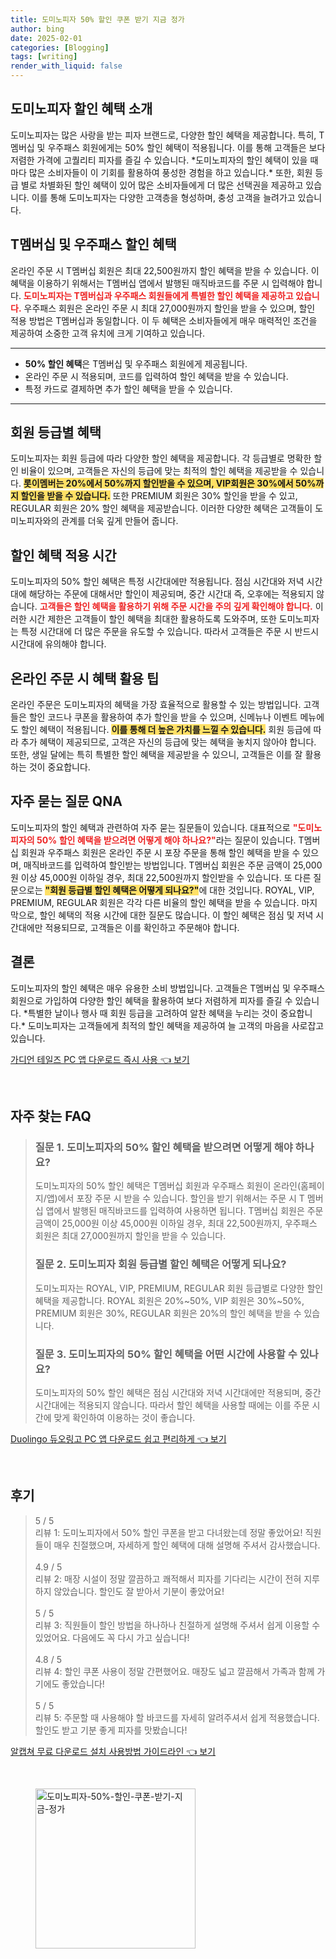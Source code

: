 ```yaml
---
title: 도미노피자 50% 할인 쿠폰 받기 지금 정가
author: bing
date: 2025-02-01
categories: [Blogging]
tags: [writing]
render_with_liquid: false
---
```



<h2 id='도미노피자 할인 혜택 소개'>도미노피자 할인 혜택 소개</h2>

<p>도미노피자는 많은 사랑을 받는 피자 브랜드로, 다양한 할인 혜택을 제공합니다. 특히, T멤버십 및 우주패스 회원에게는 50% 할인 혜택이 적용됩니다. 이를 통해 고객들은 보다 저렴한 가격에 고퀄리티 피자를 즐길 수 있습니다. *도미노피자의 할인 혜택이 있을 때마다 많은 소비자들이 이 기회를 활용하여 풍성한 경험을 하고 있습니다.* 또한, 회원 등급 별로 차별화된 할인 혜택이 있어 많은 소비자들에게 더 많은 선택권을 제공하고 있습니다. 이를 통해 도미노피자는 다양한 고객층을 형성하며, 충성 고객을 늘려가고 있습니다.</p>

<h2 id='T멤버십 및 우주패스 할인 혜택'>T멤버십 및 우주패스 할인 혜택</h2>

<p>온라인 주문 시 T멤버십 회원은 최대 22,500원까지 할인 혜택을 받을 수 있습니다. 이 혜택을 이용하기 위해서는 T멤버십 앱에서 발행된 매직바코드를 주문 시 입력해야 합니다. <b><span style="color: #ee2323;">도미노피자는 T멤버십과 우주패스 회원들에게 특별한 할인 혜택을 제공하고 있습니다.</span></b> 우주패스 회원은 온라인 주문 시 최대 27,000원까지 할인을 받을 수 있으며, 할인 적용 방법은 T멤버십과 동일합니다. 이 두 혜택은 소비자들에게 매우 매력적인 조건을 제공하여 소중한 고객 유치에 크게 기여하고 있습니다.</p>

<hr />

<ul>
    <li><b>50% 할인 혜택</b>은 T멤버십 및 우주패스 회원에게 제공됩니다.</li>
    <li>온라인 주문 시 적용되며, 코드를 입력하여 할인 혜택을 받을 수 있습니다.</li>
    <li>특정 카드로 결제하면 추가 할인 혜택을 받을 수 있습니다.</li>
</ul>

<hr />

<h2 id='회원 등급별 혜택'>회원 등급별 혜택</h2>

<p>도미노피자는 회원 등급에 따라 다양한 할인 혜택을 제공합니다. 각 등급별로 명확한 할인 비율이 있으며, 고객들은 자신의 등급에 맞는 최적의 할인 혜택을 제공받을 수 있습니다. <b><span style="background-color: #ffe066;">롯이멤버는 20%에서 50%까지 할인받을 수 있으며, VIP회원은 30%에서 50%까지 할인을 받을 수 있습니다.</span></b> 또한 PREMIUM 회원은 30% 할인을 받을 수 있고, REGULAR 회원은 20% 할인 혜택을 제공받습니다. 이러한 다양한 혜택은 고객들이 도미노피자와의 관계를 더욱 깊게 만들어 줍니다.</p>

<h2 id='할인 혜택 적용 시간'>할인 혜택 적용 시간</h2>

<p>도미노피자의 50% 할인 혜택은 특정 시간대에만 적용됩니다. 점심 시간대와 저녁 시간대에 해당하는 주문에 대해서만 할인이 제공되며, 중간 시간대 즉, 오후에는 적용되지 않습니다. <b><span style="color: #ee2323;">고객들은 할인 혜택을 활용하기 위해 주문 시간을 주의 깊게 확인해야 합니다.</span></b> 이러한 시간 제한은 고객들이 할인 혜택을 최대한 활용하도록 도와주며, 또한 도미노피자는 특정 시간대에 더 많은 주문을 유도할 수 있습니다. 따라서 고객들은 주문 시 반드시 시간대에 유의해야 합니다.</p>

<h2 id='온라인 주문 시 혜택 활용 팁'>온라인 주문 시 혜택 활용 팁</h2>

<p>온라인 주문은 도미노피자의 혜택을 가장 효율적으로 활용할 수 있는 방법입니다. 고객들은 할인 코드나 쿠폰을 활용하여 추가 할인을 받을 수 있으며, 신메뉴나 이벤트 메뉴에도 할인 혜택이 적용됩니다. <b><span style="background-color: #ffe066;">이를 통해 더 높은 가치를 느낄 수 있습니다.</span></b> 회원 등급에 따라 추가 혜택이 제공되므로, 고객은 자신의 등급에 맞는 혜택을 놓치지 않아야 합니다. 또한, 생일 달에는 특히 특별한 할인 혜택을 제공받을 수 있으니, 고객들은 이를 잘 활용하는 것이 중요합니다.</p>

<h2 id='자주 묻는 질문 QNA'>자주 묻는 질문 QNA</h2>

<p>도미노피자의 할인 혜택과 관련하여 자주 묻는 질문들이 있습니다. 대표적으로 <b><span style="color: #ee2323;">"도미노피자의 50% 할인 혜택을 받으려면 어떻게 해야 하나요?"</span></b>라는 질문이 있습니다. T멤버십 회원과 우주패스 회원은 온라인 주문 시 포장 주문을 통해 할인 혜택을 받을 수 있으며, 매직바코드를 입력하여 할인받는 방법입니다. T멤버십 회원은 주문 금액이 25,000원 이상 45,000원 이하일 경우, 최대 22,500원까지 할인받을 수 있습니다. 또 다른 질문으로는 <b><span style="background-color: #ffe066;">"회원 등급별 할인 혜택은 어떻게 되나요?"</span></b>에 대한 것입니다. ROYAL, VIP, PREMIUM, REGULAR 회원은 각각 다른 비율의 할인 혜택을 받을 수 있습니다. 마지막으로, 할인 혜택의 적용 시간에 대한 질문도 많습니다. 이 할인 혜택은 점심 및 저녁 시간대에만 적용되므로, 고객들은 이를 확인하고 주문해야 합니다.</p>

<h2 id='결론'>결론</h2>

<p>도미노피자의 할인 혜택은 매우 유용한 소비 방법입니다. 고객들은 T멤버십 및 우주패스 회원으로 가입하여 다양한 할인 혜택을 활용하여 보다 저렴하게 피자를 즐길 수 있습니다. *특별한 날이나 행사 때 회원 등급을 고려하여 알찬 혜택을 누리는 것이 중요합니다.* 도미노피자는 고객들에게 최적의 할인 혜택을 제공하여 늘 고객의 마음을 사로잡고 있습니다.</p>


<p><a class="click-button" title="가디언 테일즈 PC 앱 다운로드 즉시 사용" href="https://yellowplanner.github.io/posts/%EA%B0%80%EB%94%94%EC%96%B8-%ED%85%8C%EC%9D%BC%EC%A6%88-PC-%EC%95%B1-%EB%8B%A4%EC%9A%B4%EB%A1%9C%EB%93%9C-%EC%A6%89%EC%8B%9C-%EC%82%AC%EC%9A%A9/" rel="dofollow">가디언 테일즈 PC 앱 다운로드 즉시 사용 👈 보기</a></p><br>
<h2 id='자주_찾는_FAQ'>자주 찾는 FAQ</h2>
<div itemscope="" itemtype="https://schema.org/FAQPage"> 
<blockquote> 
<div itemscope="" itemprop="mainEntity" itemtype="https://schema.org/Question"> 
<h3 itemprop="name">질문 1. 도미노피자의 50% 할인 혜택을 받으려면 어떻게 해야 하나요?</h3> 
<div itemscope="" itemprop="acceptedAnswer" itemtype="https://schema.org/Answer"> 
<span itemprop="text"> 
<p>도미노피자의 50% 할인 혜택은 T멤버십 회원과 우주패스 회원이 온라인(홈페이지/앱)에서 포장 주문 시 받을 수 있습니다. 할인을 받기 위해서는 주문 시 T 멤버십 앱에서 발행된 매직바코드를 입력하여 사용하면 됩니다. T멤버십 회원은 주문 금액이 25,000원 이상 45,000원 이하일 경우, 최대 22,500원까지, 우주패스 회원은 최대 27,000원까지 할인을 받을 수 있습니다.</p> 
</span> 
</div> 
</div> 

<div itemscope="" itemprop="mainEntity" itemtype="https://schema.org/Question"> 
<h3 itemprop="name">질문 2. 도미노피자 회원 등급별 할인 혜택은 어떻게 되나요?</h3> 
<div itemscope="" itemprop="acceptedAnswer" itemtype="https://schema.org/Answer"> 
<span itemprop="text"> 
<p>도미노피자는 ROYAL, VIP, PREMIUM, REGULAR 회원 등급별로 다양한 할인 혜택을 제공합니다. ROYAL 회원은 20%~50%, VIP 회원은 30%~50%, PREMIUM 회원은 30%, REGULAR 회원은 20%의 할인 혜택을 받을 수 있습니다.</p> 
</span> 
</div> 
</div> 

<div itemscope="" itemprop="mainEntity" itemtype="https://schema.org/Question"> 
<h3 itemprop="name">질문 3. 도미노피자의 50% 할인 혜택을 어떤 시간에 사용할 수 있나요?</h3> 
<div itemscope="" itemprop="acceptedAnswer" itemtype="https://schema.org/Answer"> 
<span itemprop="text"> 
<p>도미노피자의 50% 할인 혜택은 점심 시간대와 저녁 시간대에만 적용되며, 중간 시간대에는 적용되지 않습니다. 따라서 할인 혜택을 사용할 때에는 이를 주문 시간에 맞게 확인하여 이용하는 것이 좋습니다.</p> 
</span> 
</div> 
</div> 
</blockquote> 
</div>
<p><a class="click-button" title="Duolingo 듀오링고 PC 앱 다운로드 쉽고 편리하게" href="https://yellowplanner.github.io/posts/Duolingo-%EB%93%80%EC%98%A4%EB%A7%81%EA%B3%A0-PC-%EC%95%B1-%EB%8B%A4%EC%9A%B4%EB%A1%9C%EB%93%9C-%EC%89%BD%EA%B3%A0-%ED%8E%B8%EB%A6%AC%ED%95%98%EA%B2%8C/" rel="dofollow">Duolingo 듀오링고 PC 앱 다운로드 쉽고 편리하게 👈 보기</a></p><br>
<h2 id='후기'>후기</h2>
<div itemscope itemtype="https://schema.org/Product">
  <blockquote>
  <div itemprop="review" itemscope itemtype="https://schema.org/Review">
      <div itemprop="reviewRating" itemscope itemtype="https://schema.org/Rating"> <span itemprop="ratingValue">5</span> / <span itemprop="bestRating">5</span> </div>
      <span itemprop="reviewBody">리뷰 1: 도미노피자에서 50% 할인 쿠폰을 받고 다녀왔는데 정말 좋았어요! 직원들이 매우 친절했으며, 자세하게 할인 혜택에 대해 설명해 주셔서 감사했습니다.</span>
  </div>
  <br>
  <div itemprop="review" itemscope itemtype="https://schema.org/Review">
      <div itemprop="reviewRating" itemscope itemtype="https://schema.org/Rating"> <span itemprop="ratingValue">4.9</span> / <span itemprop="bestRating">5</span> </div>
      <span itemprop="reviewBody">리뷰 2: 매장 시설이 정말 깔끔하고 쾌적해서 피자를 기다리는 시간이 전혀 지루하지 않았습니다. 할인도 잘 받아서 기분이 좋았어요!</span>
  </div>
  <br>
  <div itemprop="review" itemscope itemtype="https://schema.org/Review">
      <div itemprop="reviewRating" itemscope itemtype="https://schema.org/Rating"> <span itemprop="ratingValue">5</span> / <span itemprop="bestRating">5</span> </div>
      <span itemprop="reviewBody">리뷰 3: 직원들이 할인 방법을 하나하나 친절하게 설명해 주셔서 쉽게 이용할 수 있었어요. 다음에도 꼭 다시 가고 싶습니다!</span>
  </div>
  <br>
  <div itemprop="review" itemscope itemtype="https://schema.org/Review">
      <div itemprop="reviewRating" itemscope itemtype="https://schema.org/Rating"> <span itemprop="ratingValue">4.8</span> / <span itemprop="bestRating">5</span> </div>
      <span itemprop="reviewBody">리뷰 4: 할인 쿠폰 사용이 정말 간편했어요. 매장도 넓고 깔끔해서 가족과 함께 가기에도 좋았습니다!</span>
  </div>
  <br>
  <div itemprop="review" itemscope itemtype="https://schema.org/Review">
      <div itemprop="reviewRating" itemscope itemtype="https://schema.org/Rating"> <span itemprop="ratingValue">5</span> / <span itemprop="bestRating">5</span> </div>
      <span itemprop="reviewBody">리뷰 5: 주문할 때 사용해야 할 바코드를 자세히 알려주셔서 쉽게 적용했습니다. 할인도 받고 기분 좋게 피자를 맛봤습니다!</span>
  </div>
  </blockquote>
</div>
<p><a class="click-button" title="알캡쳐 무료 다운로드 설치 사용방법 가이드라인" href="https://yellowplanner.github.io/posts/%EC%95%8C%EC%BA%A1%EC%B3%90-%EB%AC%B4%EB%A3%8C-%EB%8B%A4%EC%9A%B4%EB%A1%9C%EB%93%9C-%EC%84%A4%EC%B9%98-%EC%82%AC%EC%9A%A9%EB%B0%A9%EB%B2%95-%EA%B0%80%EC%9D%B4%EB%93%9C%EB%9D%BC%EC%9D%B8/" rel="dofollow">알캡쳐 무료 다운로드 설치 사용방법 가이드라인 👈 보기</a></p><br>
<figure class="image"><img src="https://yellowplanner.github.io/assets/img/thumbnail/도미노피자-50%-할인-쿠폰-받기-지금-정가.webp" alt="도미노피자-50%-할인-쿠폰-받기-지금-정가" width="256" height="256"></figure>